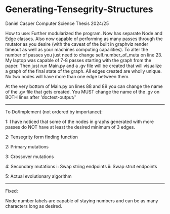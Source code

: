# Generating-Tensegrity-Structures
Daniel Casper Computer Science Thesis 2024/25

How to use:
Further modularized the program. Now has separate Node and Edge classes. Also now capable of performing as many passes through the mutator as you desire (with the caveat of the built in graphviz render timeout as well as your machines computing capailities). To alter the number of passes you just need to change self.number_of_muta on line 23. My laptop was capable of 7-8 passes starting with the graph from the paper. Then just run Main.py and a  .gv file will be created that will visualize a graph of the final state of the graph. All edges created are wholly unique. No two nodes will have more than one edge between them.

At the very bottom of Main.py on lines 88 and 89 you can change the name of the .gv file that gets created. You MUST change the name of the .gv on BOTH lines after 'doctest-output/'

--------------------------------------------------------------------------------------------------------------------------------------------------------

To Do/Implement (not ordered by importance):

1: I have noticed that some of the nodes in graphs generated with more passes do NOT have at least the desired minimum of 3 edges.

2: Tensegrity form finding function 

2: Primary mutations

3: Crossover mutations

4: Secondary mutations
    i: Swap string endpoints
    ii: Swap strut endpoints

5: Actual evolutionary algorithm

--------------------------------------------------------------------------------------------------------------------------------------------------------

Fixed:

Node number labels are capable of staying numbers and can be as many characters long as desired.
